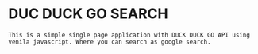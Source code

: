 # DUC DUCK GO SEARCH 

    This is a simple single page application with DUCK DUCK GO API using venila javascript. Where you can search as google search.